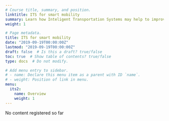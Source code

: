 ```yaml
---
# Course title, summary, and position.
linktitle: ITS for smart mobility
summary: Learn how Inteligent Transportation Systems may help to improve the mobility of the future.
weight: 1

# Page metadata.
title: ITS for smart mobility
date: "2019-09-19T00:00:00Z"
lastmod: "2019-09-19T00:00:00Z"
draft: false  # Is this a draft? true/false
toc: true  # Show table of contents? true/false
type: docs  # Do not modify.

# Add menu entry to sidebar.
# - name: Declare this menu item as a parent with ID `name`.
# - weight: Position of link in menu.
menu:
  its2:
    name: Overview
    weight: 1
---
```


No content registered so far
